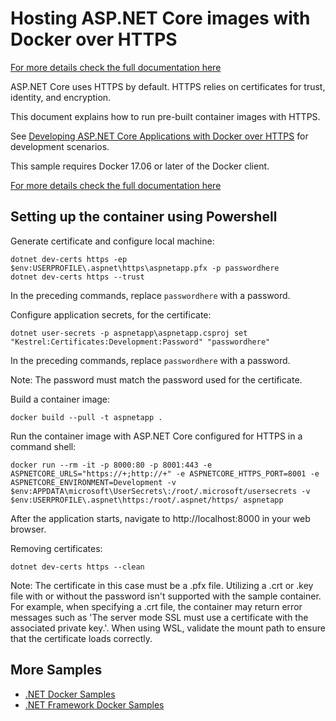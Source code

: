 # Hosting ASP.NET Core images with Docker over HTTPS

[For more details check the full documentation here](https://docs.microsoft.com/pt-br/aspnet/core/security/docker-https?view=aspnetcore-5.0)

ASP.NET Core uses HTTPS by default. HTTPS relies on certificates for trust, identity, and encryption.

This document explains how to run pre-built container images with HTTPS.

See [Developing ASP.NET Core Applications with Docker over HTTPS](https://github.com/dotnet/dotnet-docker/blob/master/samples/run-aspnetcore-https-development.md) for development scenarios.

This sample requires Docker 17.06 or later of the Docker client.

[For more details check the full documentation here](https://docs.microsoft.com/pt-br/aspnet/core/security/docker-https?view=aspnetcore-5.0)

## Setting up the container using Powershell

Generate certificate and configure local machine:

```console
dotnet dev-certs https -ep $env:USERPROFILE\.aspnet\https\aspnetapp.pfx -p passwordhere
dotnet dev-certs https --trust
```

In the preceding commands, replace `passwordhere` with a password.

Configure application secrets, for the certificate:

```console
dotnet user-secrets -p aspnetapp\aspnetapp.csproj set "Kestrel:Certificates:Development:Password" "passwordhere"
```

In the preceding commands, replace `passwordhere` with a password.

Note: The password must match the password used for the certificate.

Build a container image:

```console
docker build --pull -t aspnetapp .
```

Run the container image with ASP.NET Core configured for HTTPS in a command shell:

```console
docker run --rm -it -p 8000:80 -p 8001:443 -e ASPNETCORE_URLS="https://+;http://+" -e ASPNETCORE_HTTPS_PORT=8001 -e ASPNETCORE_ENVIRONMENT=Development -v $env:APPDATA\microsoft\UserSecrets\:/root/.microsoft/usersecrets -v $env:USERPROFILE\.aspnet\https:/root/.aspnet/https/ aspnetapp
```

After the application starts, navigate to http://localhost:8000 in your web browser.

Removing certificates:

```console
dotnet dev-certs https --clean
```

Note: The certificate in this case must be a .pfx file. Utilizing a .crt or .key file with or without the password isn't supported with the sample container. For example, when specifying a .crt file, the container may return error messages such as 'The server mode SSL must use a certificate with the associated private key.'. When using WSL, validate the mount path to ensure that the certificate loads correctly.

## More Samples

* [.NET Docker Samples](../README.md)
* [.NET Framework Docker Samples](https://github.com/microsoft/dotnet-framework-docker/blob/master/samples/README.md)
